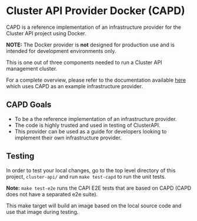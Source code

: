 # Cluster API Provider Docker (CAPD)

CAPD is a reference implementation of an infrastructure provider for the Cluster API project using Docker.

**NOTE:** The Docker provider is **not** designed for production use and is intended for development environments only.

This is one out of three components needed to run a Cluster API management cluster.

For a complete overview, please refer to the documentation available [here](https://github.com/kubernetes-sigs/cluster-api/tree/main/bootstrap/kubeadm#cluster-api-bootstrap-provider-kubeadm) which uses CAPD as an example infrastructure provider.

## CAPD Goals

* To be a the reference implementation of an infrastructure provider.
* The code is highly trusted and used in testing of ClusterAPI.
* This provider can be used as a guide for developers looking to implement their own infrastructure provider.

## Testing

In order to test your local changes, go to the top level directory of this project, `cluster-api/` and run
`make test-capd` to run the unit tests. 

**Note:** `make test-e2e` runs the CAPI E2E tests that are based on CAPD (CAPD does not have a separated e2e suite).

This make target will build an image based on the local source code and use that image during testing.